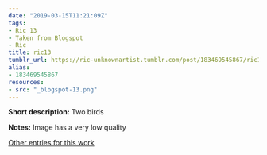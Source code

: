 ```yaml
---
date: "2019-03-15T11:21:09Z"
tags:
- Ric 13
- Taken from Blogspot
- Ric
title: ric13
tumblr_url: https://ric-unknownartist.tumblr.com/post/183469545867/ric13
alias:
- 183469545867
resources:
- src: "_blogspot-13.png"
---
```


**Short description:** Two birds

**Notes:** Image has a very low quality

[Other entries for this work](/tags/Ric-13)

